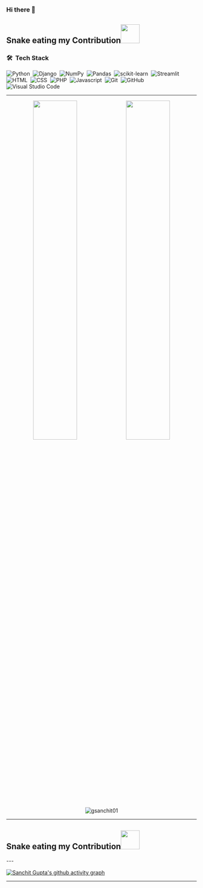 ### Hi there 👋

<!--
**gsanchit01/gsanchit01** is a ✨ _special_ ✨ repository because its `README.md` (this file) appears on your GitHub profile.

Here are some ideas to get you started:

- 🔭 I’m currently working on ...
- 🌱 I’m currently learning ...
- 👯 I’m looking to collaborate on ...
- 🤔 I’m looking for help with ...
- 💬 Ask me about ...
- 📫 How to reach me: ...
- 😄 Pronouns: ...
- ⚡ Fun fact: ...
-->
<h2>Snake eating my Contribution<img src = "https://media1.giphy.com/media/ztDGmB7MW8TyhmfJhm/200w.webp?cid=ecf05e47bc6g7rtslh3pk8702kgcvxwvmwktwougg506y4jd&rid=200w.webp&ct=s" width = 50px></h2>


### 🛠 &nbsp;Tech Stack

![Python](https://img.shields.io/badge/-Python%20-%23013243.svg?style=for-the-badge&logo=python)&nbsp;
![Django](https://img.shields.io/badge/-Flask%20-%23013243.svg?style=for-the-badge&logo=flask&logoColor=white)&nbsp;
![NumPy](https://img.shields.io/badge/numpy%20-%23013243.svg?&style=for-the-badge&logo=numpy&logoColor=white)&nbsp;
![Pandas](https://img.shields.io/badge/pandas%20-%23013243.svg?&style=for-the-badge&logo=pandas&logoColor=white)&nbsp;
![scikit-learn](https://img.shields.io/badge/sklearn%20-%23013243.svg?&style=for-the-badge&logo=scikit-learn)&nbsp;
![Streamlit](https://img.shields.io/badge/streamlit%20-%23013243.svg?&style=for-the-badge&logo=streamlit)&nbsp;\
![HTML](https://img.shields.io/badge/-HTML%20-%23013243.svg?style=for-the-badge&logo=HTML5)&nbsp;
![CSS](https://img.shields.io/badge/-CSS%20-%23013243.svg?style=for-the-badge&logo=CSS3&logoColor=1572B6)&nbsp;
![PHP](https://img.shields.io/badge/-PHP%20-%23013243.svg?style=for-the-badge&logo=PHP&logoColor=1572B6)&nbsp;
![Javascript](https://img.shields.io/badge/-javascript%20-%23013243.svg?style=for-the-badge&logo=javascript&logoColor=1572B6)&nbsp;
![Git](https://img.shields.io/badge/-Git%20-%23013243.svg?style=for-the-badge&logo=git)&nbsp;
![GitHub](https://img.shields.io/badge/-GitHub%20-%23013243.svg?style=for-the-badge&logo=github)&nbsp;
![Visual Studio Code](https://img.shields.io/badge/-Visual%20Studio%20Code%20-%23013243.svg?style=for-the-badge&logo=visual-studio-code&logoColor=007ACC)&nbsp;

---

<p  align="center">
  <img width="48%" src="https://github-readme-stats.vercel.app/api?username=gsanchit01&show_icons=true&theme=onedark" />
  <img width="48%" src="https://github-readme-streak-stats.herokuapp.com/?user=gsanchit01&theme=onedark" />
<img align="center" src="https://github-readme-stats.vercel.app/api/top-langs?username=gsanchit01&show_icons=true&locale=en&layout=compact&theme=onedark" alt="gsanchit01" />

</p>

---
<h2>Snake eating my Contribution<img src = "https://media1.giphy.com/media/ztDGmB7MW8TyhmfJhm/200w.webp?cid=ecf05e47bc6g7rtslh3pk8702kgcvxwvmwktwougg506y4jd&rid=200w.webp&ct=s" width = 50px></h2>
---

[![Sanchit Gupta's github activity graph](https://activity-graph.herokuapp.com/graph?username=gsanchit01&theme=xcode)](https://github.com/gsanchit01/gsanchit01)

----
